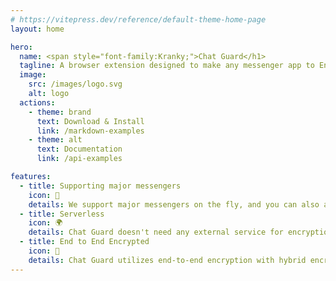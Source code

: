 ```yaml
---
# https://vitepress.dev/reference/default-theme-home-page
layout: home

hero:
  name: <span style="font-family:Kranky;">Chat Guard</h1>
  tagline: A browser extension designed to make any messenger app to End to End encrypted
  image:
    src: /images/logo.svg
    alt: logo
  actions:
    - theme: brand
      text: Download & Install
      link: /markdown-examples
    - theme: alt
      text: Documentation
      link: /api-examples

features:
  - title: Supporting major messengers
    icon: 💬
    details: We support major messengers on the fly, and you can also add support for your own messengers.
  - title: Serverless
    icon: 🌍
    details: Chat Guard doesn't need any external service for encryption; all data will be encrypted on the client.
  - title: End to End Encrypted
    icon: 🚀
    details: Chat Guard utilizes end-to-end encryption with hybrid encryption."
---
```

